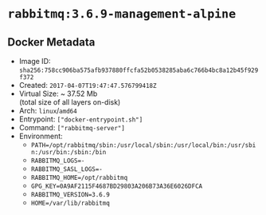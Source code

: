 # `rabbitmq:3.6.9-management-alpine`

## Docker Metadata

- Image ID: `sha256:758cc906ba575afb937880ffcfa52b0538285aba6c766b4bc8a12b45f929f372`
- Created: `2017-04-07T19:47:47.576799418Z`
- Virtual Size: ~ 37.52 Mb  
  (total size of all layers on-disk)
- Arch: `linux`/`amd64`
- Entrypoint: `["docker-entrypoint.sh"]`
- Command: `["rabbitmq-server"]`
- Environment:
  - `PATH=/opt/rabbitmq/sbin:/usr/local/sbin:/usr/local/bin:/usr/sbin:/usr/bin:/sbin:/bin`
  - `RABBITMQ_LOGS=-`
  - `RABBITMQ_SASL_LOGS=-`
  - `RABBITMQ_HOME=/opt/rabbitmq`
  - `GPG_KEY=0A9AF2115F4687BD29803A206B73A36E6026DFCA`
  - `RABBITMQ_VERSION=3.6.9`
  - `HOME=/var/lib/rabbitmq`

